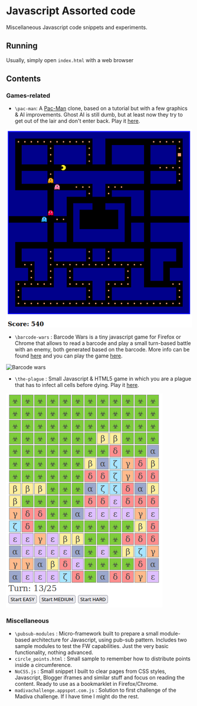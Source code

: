 Javascript Assorted code
========================

Miscellaneous Javascript code snippets and experiments.

## Running

Usually, simply open `index.html` with a web browser


## Contents

### Games-related

* `\pac-man`:  A [Pac-Man](https://en.wikipedia.org/wiki/Pac-Man) clone, based on a tutorial but with a few graphics & AI improvements. Ghost AI is still dumb, but at least now they try to get out of the lair and don't enter back. Play it [here](https://kartones.net/demos/025/).

![Pac-Man](doc/pac-man.png)

* `\barcode-wars` : Barcode Wars is a tiny javascript game for Firefox or Chrome that allows to read a barcode and play a small turn-based battle with an enemy, both generated based on the barcode. More info can be found [here](https://blog.kartones.net/post/barcode-wars-small-javascript-game/)  and you can play the game [here](https://kartones.net/demos/017/).

![Barcode wars](https://images.kartones.net/posts/kartonesblog/barcode_wars.webp)

* `\the-plague` : Small Javascript & HTML5 game in which you are a plague that has to infect all cells before dying. Play it [here](https://kartones.net/demos/018/).

![The plague](doc/the_plague.png)

### Miscellaneous

* `\pubsub-modules` : Micro-framework built to prepare a small module-based architecture for Javascript, using pub-sub pattern. Includes two sample modules to test the FW capabilities. Just the very basic functionality, nothing advanced.
* `circle_points.html` : Small sample to remember how to distribute points inside a circumference.
* `NoCSS.js` : Small snippet I built to clear pages from CSS styles, Javascript, Blogger iframes and similar stuff and focus on reading the content. Ready to use as a bookmarklet in Firefox/Chrome.
* `madivachallenge.appspot.com.js` : Solution to first challenge of the Madiva challenge. If I have time I might do the rest.
